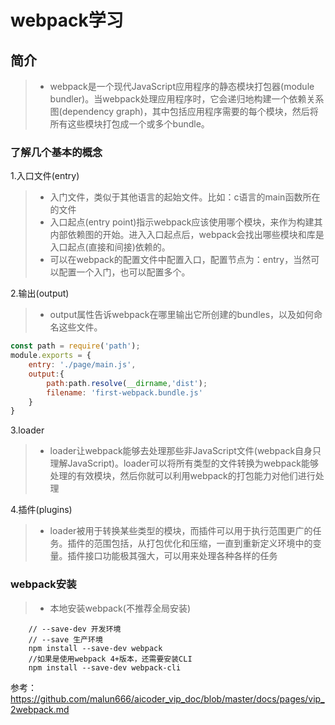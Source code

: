 # webpack学习
## 简介
>- webpack是一个现代JavaScript应用程序的静态模块打包器(module bundler)。当webpack处理应用程序时，它会递归地构建一个依赖关系图(dependency graph)，其中包括应用程序需要的每个模块，然后将所有这些模块打包成一个或多个bundle。

### 了解几个基本的概念
1.入口文件(entry)
>- 入门文件，类似于其他语言的起始文件。比如：c语言的main函数所在的文件
>- 入口起点(entry point)指示webpack应该使用哪个模块，来作为构建其内部依赖图的开始。进入入口起点后，webpack会找出哪些模块和库是入口起点(直接和间接)依赖的。
>- 可以在webpack的配置文件中配置入口，配置节点为：entry，当然可以配置一个入门，也可以配置多个。

2.输出(output)
>- output属性告诉webpack在哪里输出它所创建的bundles，以及如何命名这些文件。
```javascript
const path = require('path');
module.exports = {
    entry: './page/main.js',
    output:{
        path:path.resolve(__dirname,'dist');
        filename: 'first-webpack.bundle.js'
    }
}
```

3.loader
>- loader让webpack能够去处理那些非JavaScript文件(webpack自身只理解JavaScript)。loader可以将所有类型的文件转换为webpack能够处理的有效模块，然后你就可以利用webpack的打包能力对他们进行处理

4.插件(plugins)
>- loader被用于转换某些类型的模块，而插件可以用于执行范围更广的任务。插件的范围包括，从打包优化和压缩，一直到重新定义环境中的变量。插件接口功能极其强大，可以用来处理各种各样的任务

### webpack安装
>- 本地安装webpack(不推荐全局安装)
```
    // --save-dev 开发环境
    // --save 生产环境
    npm install --save-dev webpack
    //如果是使用webpack 4+版本，还需要安装CLI
    npm install --save-dev webpack-cli
```
参考：https://github.com/malun666/aicoder_vip_doc/blob/master/docs/pages/vip_2webpack.md





